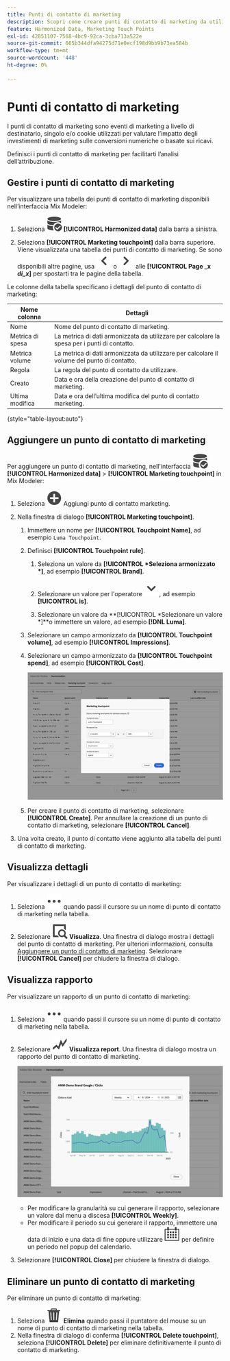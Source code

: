 ```yaml
---
title: Punti di contatto di marketing
description: Scopri come creare punti di contatto di marketing da utilizzare nell’ambito dell’armonizzazione dei dati in Mix Modeler.
feature: Harmonized Data, Marketing Touch Points
exl-id: 42851107-7568-4bc9-92ca-3cba713a522e
source-git-commit: 665b344dfa94275d71e0ecf198d9bb9b73ea584b
workflow-type: tm+mt
source-wordcount: '448'
ht-degree: 0%

---
```


# Punti di contatto di marketing

I punti di contatto di marketing sono eventi di marketing a livello di destinatario, singolo e/o cookie utilizzati per valutare l’impatto degli investimenti di marketing sulle conversioni numeriche o basate sui ricavi.

Definisci i punti di contatto di marketing per facilitarti l’analisi dell’attribuzione.

## Gestire i punti di contatto di marketing

Per visualizzare una tabella dei punti di contatto di marketing disponibili nell’interfaccia Mix Modeler:

1. Seleziona ![DataSearch](/help/assets/icons/DataCheck.svg) **[!UICONTROL Harmonized data]** dalla barra a sinistra.

1. Seleziona **[!UICONTROL Marketing touchpoint]** dalla barra superiore. Viene visualizzata una tabella dei punti di contatto di marketing. Se sono disponibili altre pagine, usa ![Freccia a sinistra](/help/assets/icons/ChevronLeft.svg) o ![Freccia a destra](/help/assets/icons/ChevronRight.svg) alle **[!UICONTROL Page _x _di_x_]** per spostarti tra le pagine della tabella.

Le colonne della tabella specificano i dettagli del punto di contatto di marketing:

| Nome colonna | Dettagli |
| --- | ---|
| Nome | Nome del punto di contatto di marketing. |
| Metrica di spesa | La metrica di dati armonizzata da utilizzare per calcolare la spesa per i punti di contatto. |
| Metrica volume | La metrica di dati armonizzata da utilizzare per calcolare il volume del punto di contatto. |
| Regola | La regola del punto di contatto da utilizzare. |
| Creato | Data e ora della creazione del punto di contatto di marketing. |
| Ultima modifica | Data e ora dell’ultima modifica del punto di contatto marketing. |

{style="table-layout:auto"}

## Aggiungere un punto di contatto di marketing

Per aggiungere un punto di contatto di marketing, nell&#39;interfaccia ![DataSearch](/help/assets/icons/DataCheck.svg) **[!UICONTROL Harmonized data]** > **[!UICONTROL Marketing touchpoint]** in Mix Modeler:

1. Seleziona ![Aggiungi](/help/assets/icons/AddCircle.svg) Aggiungi punto di contatto marketing.

1. Nella finestra di dialogo **[!UICONTROL Marketing touchpoint]**.

   1. Immettere un nome per **[!UICONTROL Touchpoint Name]**, ad esempio `Luma Touchpoint`.

   1. Definisci **[!UICONTROL Touchpoint rule]**.

      1. Seleziona un valore da **[!UICONTROL *Seleziona armonizzato *]**, ad esempio **[!UICONTROL Brand]**.

      1. Selezionare un valore per l&#39;operatore ![Chevron](/help/assets/icons/ChevronDown.svg), ad esempio **[!UICONTROL is]**.

      1. Selezionare un valore da **[!UICONTROL *Selezionare un valore *]**o immettere un valore, ad esempio **[!DNL Luma]**.

   1. Selezionare un campo armonizzato da **[!UICONTROL Touchpoint volume]**, ad esempio **[!UICONTROL Impressions]**.

   1. Selezionare un campo armonizzato da **[!UICONTROL Touchpoint spend]**, ad esempio **[!UICONTROL Cost]**.

      ![Punto di contatto marketing](/help/assets/create-touchpoint.png)

   1. Per creare il punto di contatto di marketing, selezionare **[!UICONTROL Create]**. Per annullare la creazione di un punto di contatto di marketing, selezionare **[!UICONTROL Cancel]**.

1. Una volta creato, il punto di contatto viene aggiunto alla tabella dei punti di contatto di marketing.


## Visualizza dettagli

Per visualizzare i dettagli di un punto di contatto di marketing:

1. Seleziona ![Altro](/help/assets/icons/More.svg) quando passi il cursore su un nome di punto di contatto di marketing nella tabella.

1. Selezionare ![Visualizza](/help/assets/icons/ViewDetail.svg) **Visualizza**. Una finestra di dialogo mostra i dettagli del punto di contatto di marketing. Per ulteriori informazioni, consulta [Aggiungere un punto di contatto di marketing](#add-a-marketing-touchpoint). Selezionare **[!UICONTROL Cancel]** per chiudere la finestra di dialogo.


## Visualizza rapporto

Per visualizzare un rapporto di un punto di contatto di marketing:

1. Seleziona ![Altro](/help/assets/icons/More.svg) quando passi il cursore su un nome di punto di contatto di marketing nella tabella.

1. Selezionare ![GraphTrend](/help/assets/icons/GraphTrend.svg) **Visualizza report**. Una finestra di dialogo mostra un rapporto del punto di contatto di marketing.

   ![Rapporto visualizzazione punto di contatto marketing](../assets/marketingtouchpoint-view-report.png)

   * Per modificare la granularità su cui generare il rapporto, selezionare un valore dal menu a discesa **[!UICONTROL Weekly]**.
   * Per modificare il periodo su cui generare il rapporto, immettere una data di inizio e una data di fine oppure utilizzare ![Calendario](/help/assets/icons/Calendar.svg) per definire un periodo nel popup del calendario.

1. Selezionare **[!UICONTROL Close]** per chiudere la finestra di dialogo.

## Eliminare un punto di contatto di marketing

Per eliminare un punto di contatto di marketing:

1. Seleziona ![Elimina](/help/assets/icons/Delete.svg) **Elimina** quando passi il puntatore del mouse su un nome di punto di contatto di marketing nella tabella.
1. Nella finestra di dialogo di conferma **[!UICONTROL Delete touchpoint]**, seleziona **[!UICONTROL Delete]** per eliminare definitivamente il punto di contatto di marketing.

